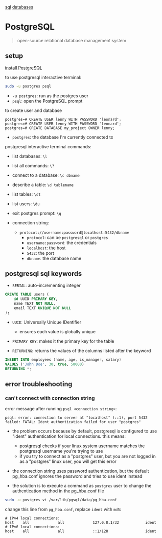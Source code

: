 [sql](./sql.md)
[databases](./databases.md)

# PostgreSQL

> open-source relational database management system

## setup

[install PostgreSQL](https://docs.fedoraproject.org/en-US/quick-docs/postgresql)

to use postgresql interactive terminal:

```bash
sudo -u postgres psql
```

- `-u postgres`: run as the postgres user
- `psql`: open the PostgreSQL prompt

to create user and database

```
postgres=# CREATE USER lenny WITH PASSWORD 'leonard';
postgres=# CREATE USER lenny WITH PASSWORD 'leonard';
postgres=# CREATE DATABASE my_project OWNER lenny;
```

- `postgres`: the database I'm currently connected to

postgresql interactive terminal commands:

- list databases: `\l`
- list all commands: `\?`
- connect to a database: `\c dbname`
- describe a table: `\d tablename`
- list tables: `\dt`
- list users: `\du`
- exit postgres prompt: `\q`

- connection string: 
  - `protocol://username:password@localhost:5432/dbname`
    - `protocol`: can be `postgresql` or `postgres`
    - `username:password`: the credentials
    - `localhost`: the host
    - `5432`: the port
    - `dbname`: the database name

## postgresql sql keywords

- `SERIAL`: auto-incrementing integer

```sql
CREATE TABLE users (
    id UUID PRIMARY KEY,
    name TEXT NOT NULL,
    email TEXT UNIQUE NOT NULL
);
```
- `UUID`: Universally Unique IDentifier
  - ensures each value is globally unique
- `PRIMARY KEY`: makes it the primary key for the table

- `RETURNING`: returns the values of the columns listed after the keyword

```sql
INSERT INTO employees (name, age, is_manager, salary)
VALUES ('John Doe', 30, true, 50000)
RETURNING *;
```

## error troubleshooting

### can't connect with connection string

error message after running `psql <connection string>`:

```
psql: error: connection to server at "localhost" (::1), port 5432 failed: FATAL: Ident authentication failed for user "postgres"
```

- the problem occurs because by default, postgresql is configured to use "ident" authentication for local connections. this means:
  - postgresql checks if your linux system username matches the postgresql username you're trying to use
  - if you try to connect as a "postgres" user, but you are not logged in as a "postgres" linux user, you will get this error

- the connection string uses password authentication, but the default pg_hba.conf ignores the password and tries to use ident instead
- the solution is to execute a command as `postgres` user to change the authentication method in the pg_hba.conf file

```bash
sudo -u postgres vi /var/lib/pgsql/data/pg_hba.conf
```

change this line from `pg_hba.conf`, replace `ident` with `md5`:

```
# IPv4 local connections:
host    all             all             127.0.0.1/32            ident
# IPv6 local connections:
host    all             all             ::1/128                 ident
```
